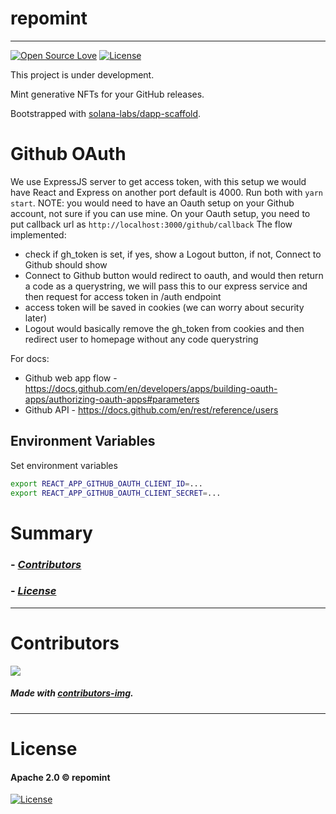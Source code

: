# repomint
----
[![Open Source Love](https://badges.frapsoft.com/os/v1/open-source.png?v=103)](https://github.com/ellerbrock/open-source-badges/)
[![License](https://img.shields.io/badge/License-Apache%202.0-blue.svg)](https://opensource.org/licenses/Apache-2.0)
<!-- <img src="assets/NNNNNNNNNNNNN" width="400"> -->
<!-- <h2 align="center">____________________</h2> -->

This project is under development.

Mint generative NFTs for your GitHub releases.

Bootstrapped with [solana-labs/dapp-scaffold](https://github.com/solana-labs/dapp-scaffold).

# Github OAuth

We use ExpressJS server to get access token, with this setup we would have React and Express on another port default is 4000.
Run both with `yarn start`.
NOTE: you would need to have an Oauth setup on your Github account, not sure if you can use mine.
On your Oauth setup, you need to put callback url as `http://localhost:3000/github/callback`
The flow implemented:
- check if gh_token is set, if yes, show a Logout button, if not, Connect to Github should show
- Connect to Github button would redirect to oauth, and would then return a code as a querystring, we will pass this to our express service and then request for access token in /auth endpoint
- access token will be saved in cookies (we can worry about security later)
- Logout would basically remove the gh_token from cookies and then redirect user to homepage without any code querystring

For docs:
- Github web app flow - https://docs.github.com/en/developers/apps/building-oauth-apps/authorizing-oauth-apps#parameters
- Github API - https://docs.github.com/en/rest/reference/users

## Environment Variables

Set environment variables
```bash
export REACT_APP_GITHUB_OAUTH_CLIENT_ID=...
export REACT_APP_GITHUB_OAUTH_CLIENT_SECRET=...
```

# Summary

### -  *[Contributors](#Contributors)*
### -  *[License](#License)*

-----------------
# Contributors

[![](https://contrib.rocks/image?repo=repomint/repomint)](https://github.com/repomint/repomint/graphs/contributors)

##### Made with [contributors-img](https://contrib.rocks).

-----------------
# License
#### Apache 2.0 © repomint
[![License](https://img.shields.io/badge/License-Apache%202.0-blue.svg)](https://opensource.org/licenses/Apache-2.0)